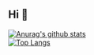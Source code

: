 ## Hi 👋 <br>
[![Anurag's github stats](https://github-readme-stats.vercel.app/api?username=lshuining&show_icons=true&theme=calm)](https://github.com/anuraghazra/github-readme-stats) <br>
[![Top Langs](https://github-readme-stats.vercel.app/api/top-langs/?username=lshuining&layout=compact&theme=calm)](https://github.com/anuraghazra/github-readme-stats)
